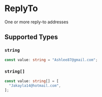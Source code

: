 # ReplyTo

One or more reply-to addresses


## Supported Types

### `string`

```typescript
const value: string = "Ashlee87@gmail.com";
```

### `string[]`

```typescript
const value: string[] = [
  "Jakayla14@hotmail.com",
];
```

